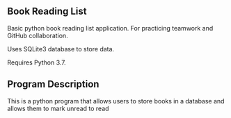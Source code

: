 ## Book Reading List

Basic python book reading list application. For practicing teamwork and GitHub collaboration. 

Uses SQLite3 database to store data. 

Requires Python 3.7.

## Program Description

This is a python program that allows users to store books in a database and allows them to mark unread to read